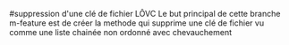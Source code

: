 #suppression d'une clé de fichier LÔVC
Le but principal de cette branche m-feature est de créer la methode qui supprime une clé de fichier vu comme une liste chainée non ordonné avec chevauchement
